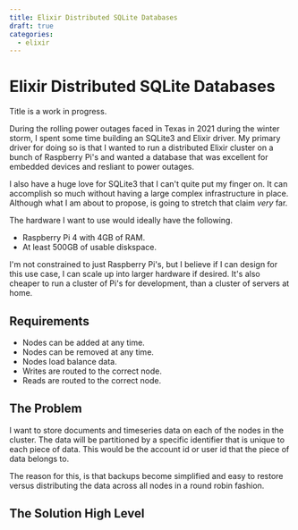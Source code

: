 ```yaml
---
title: Elixir Distributed SQLite Databases
draft: true
categories:
  - elixir
---
```


# Elixir Distributed SQLite Databases

Title is a work in progress.

During the rolling power outages faced in Texas in 2021 during the winter storm,
I spent some time building an SQLite3 and Elixir driver. My primary driver for
doing so is that I wanted to run a distributed Elixir cluster on a bunch of
Raspberry Pi's and wanted a database that was excellent for embedded devices and
resliant to power outages.

I also have a huge love for SQLite3 that I can't quite put my finger on. It can
accomplish so much without having a large complex infrastructure in place.
Although what I am about to propose, is going to stretch that claim _very_ far.

The hardware I want to use would ideally have the following.

* Raspberry Pi 4 with 4GB of RAM.
* At least 500GB of usable diskspace.

I'm not constrained to just Raspberry Pi's, but I believe if I can design for
this use case, I can scale up into larger hardware if desired. It's also cheaper
to run a cluster of Pi's for development, than a cluster of servers at home.

## Requirements

* Nodes can be added at any time.
* Nodes can be removed at any time.
* Nodes load balance data.
* Writes are routed to the correct node.
* Reads are routed to the correct node.

## The Problem

I want to store documents and timeseries data on each of the nodes in the
cluster. The data will be partitioned by a specific identifier that is unique to
each piece of data. This would be the account id or user id that the piece of
data belongs to.

The reason for this, is that backups become simplified and easy to restore
versus distributing the data across all nodes in a round robin fashion.

## The Solution High Level
